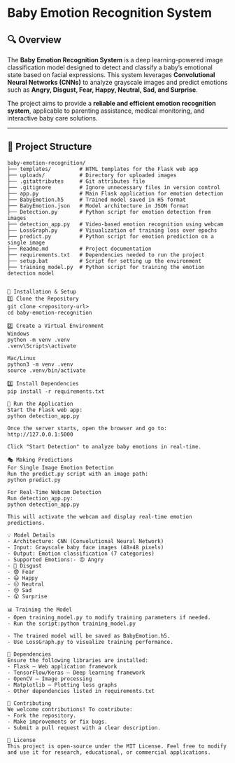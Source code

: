 # Baby Emotion Recognition System

## 🔍 Overview
The **Baby Emotion Recognition System** is a deep learning-powered image classification model designed to detect and classify a baby’s emotional state based on facial expressions. This system leverages **Convolutional Neural Networks (CNNs)** to analyze grayscale images and predict emotions such as **Angry, Disgust, Fear, Happy, Neutral, Sad, and Surprise**.

The project aims to provide a **reliable and efficient emotion recognition system**, applicable to parenting assistance, medical monitoring, and interactive baby care solutions.

---

## 📂 Project Structure
```plaintext
baby-emotion-recognition/
├── templates/         # HTML templates for the Flask web app
├── uploads/           # Directory for uploaded images
├── .gitattributes     # Git attributes file
├── .gitignore         # Ignore unnecessary files in version control
├── app.py             # Main Flask application for emotion detection
├── BabyEmotion.h5     # Trained model saved in H5 format
├── BabyEmotion.json   # Model architecture in JSON format
├── Detection.py       # Python script for emotion detection from images
├── detection_app.py   # Video-based emotion recognition using webcam
├── LossGraph.py       # Visualization of training loss over epochs
├── predict.py         # Python script for emotion prediction on a single image
├── Readme.md          # Project documentation
├── requirements.txt   # Dependencies needed to run the project
├── setup.bat          # Script for setting up the environment
├── training_model.py  # Python script for training the emotion detection model


🚀 Installation & Setup
1️⃣ Clone the Repository
git clone <repository-url>
cd baby-emotion-recognition

2️⃣ Create a Virtual Environment
Windows
python -m venv .venv
.venv\Scripts\activate

Mac/Linux
python3 -m venv .venv
source .venv/bin/activate

3️⃣ Install Dependencies
pip install -r requirements.txt

🎥 Run the Application
Start the Flask web app:
python detection_app.py

Once the server starts, open the browser and go to:
http://127.0.0.1:5000

Click "Start Detection" to analyze baby emotions in real-time.

🎭 Making Predictions
For Single Image Emotion Detection
Run the predict.py script with an image path:
python predict.py

For Real-Time Webcam Detection
Run detection_app.py:
python detection_app.py

This will activate the webcam and display real-time emotion predictions.

💡 Model Details
- Architecture: CNN (Convolutional Neural Network)
- Input: Grayscale baby face images (48×48 pixels)
- Output: Emotion classification (7 categories)
- Supported Emotions:- 😠 Angry
- 🤢 Disgust
- 😨 Fear
- 😃 Happy
- 😐 Neutral
- 😢 Sad
- 😲 Surprise

📊 Training the Model
- Open training_model.py to modify training parameters if needed.
- Run the script:python training_model.py

- The trained model will be saved as BabyEmotion.h5.
- Use LossGraph.py to visualize training performance.

🔧 Dependencies
Ensure the following libraries are installed:
- Flask – Web application framework
- TensorFlow/Keras – Deep learning framework
- OpenCV – Image processing
- Matplotlib – Plotting loss graphs
- Other dependencies listed in requirements.txt

🤝 Contributing
We welcome contributions! To contribute:
- Fork the repository.
- Make improvements or fix bugs.
- Submit a pull request with a clear description.

📜 License
This project is open-source under the MIT License. Feel free to modify and use it for research, educational, or commercial applications.
